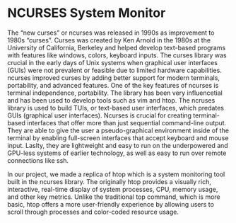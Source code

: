 # NCURSES System Monitor
The “new curses” or ncurses was released in 1990s as improvement to 1980s “curses”. Curses was created by Ken Arnold in the 1980s at the University of California, Berkeley and helped develop text-based programs with features like windows, colors, keyboard inputs. The curses library was crucial in the early days of Unix systems when graphical user interfaces (GUIs) were not prevalent or feasible due to limited hardware capabilities. ncurses improved curses by adding better support for modern terminals, portability, and advanced features. One of the key features of ncurses is terminal independence, portability. The library has been very influencetial and has been used to develop tools such as vim and htop. The ncruses library is used to build TUIs, or text-based user interfaces, which predates GUIs (graphical user interfaces). Ncurses is crucial for creating terminal-based interfaces that offer more than just sequential command-line output. They are able to give the user a pseudo-graphical environment inside of the terminal by enabling full-screen interfaces that accept keyboard and mouse input. Laslty, they are lightweight and easy to run on the underpowered and GPU-less systems of earlier technology, as well as easy to run over remote connections like ssh. 

In our project, we made a replica of htop which is a system monitoring tool built in the ncurses library. The originally htop provides a visually rich, interactive, real-time display of system processes, CPU, memory usage, and other key metrics. Unlike the traditional top command, which is more basic, htop offers a more user-friendly experience by allowing users to scroll through processes and color-coded resource usage. 
